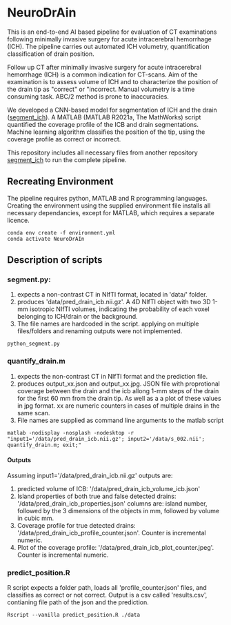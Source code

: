 # NeuroDrAin
This is an end-to-end AI based pipeline for evaluation of CT examinations following minimally invasive surgery for acute intracerebral hemorrhage (ICH). The pipeline carries out automated ICH volumetry, quantification classification of drain position.

Follow up CT after minimally invasive surgery for acute intracerebral hemorrhage (ICH) is a common indication for CT-scans. Aim of the examination is to assess volume of ICH and to characterize the position of the drain tip as "correct" or "incorrect.
Manual volumetry is a time consuming task. ABC/2 method is prone to inaccuracies.

We developed a CNN-based model for segmentation of ICH and the drain ([segment_ich](https://github.com/s-elsheikh/segment_ich/)). A MATLAB (MATLAB R2021a, The MathWorks) script quantified the coverage profile of the ICB and drain segmentations. Machine learning algorithm classifies the position of the tip, using the coverage profile as correct or incorrect.

This repository includes all necessary files from another repository [segment_ich](https://github.com/s-elsheikh/segment_ich/) to run the complete pipeline.


## Recreating Environment

The pipeline requires python, MATLAB and R programming languages. Creating the environment using the supplied environment file installs all necessary dependancies, except for MATLAB, which requires a separate licence. 

```
conda env create -f environment.yml
conda activate NeuroDrAIn
```
## Description of scripts
### segment.py:
1. expects a non-contrast CT in NIfTI format, located in 'data/' folder. 
2. produces 'data/pred_drain_icb.nii.gz'. A 4D NIfTI object with two 3D 1-mm isotropic NIfTI volumes, indicating the probability of each voxel belonging to ICH/drain or the background.
3. The file names are hardcoded in the script. applying on multiple files/folders and renaming outputs were not implemented.
```
python_segment.py
```
### quantify_drain.m
1. expects the non-contrast CT in NIfTI format and the prediction file.
2. produces output_xx.json and output_xx.jpg. JSON file with proprotional coverage between the drain and the icb allong 1-mm steps of the drain for the first 60 mm from the drain tip. As well as a a plot of these values in jpg format. xx are numeric counters in cases of multiple drains in the same scan.
3. File names are supplied as command line arguments to the matlab script
```
matlab -nodisplay -nosplash -nodesktop -r "input1='/data/pred_drain_icb.nii.gz'; input2='/data/s_002.nii'; quantify_drain.m; exit;"
```
#### Outputs
Assuming input1='/data/pred_drain_icb.nii.gz' outputs are:
1. predicted volume of ICB: '/data/pred_drain_icb_volume_icb.json'
2. Island properties of both true and false detected drains: '/data/pred_drain_icb_properties.json' columns are: island number, followed by the 3 dimensions of the objects in mm, followed by volume in cubic mm.
3. Coverage profile for true detected drains: '/data/pred_drain_icb_profile_counter.json'. Counter is incremental numeric.
4. Plot of the coverage profile: '/data/pred_drain_icb_plot_counter.jpeg'. Counter is incremental numeric.


### predict_position.R

R script expects a folder path, loads all 'profile_counter.json' files, and classifies as correct or not correct.
Output is a csv called 'results.csv', contianing file path of the json and the prediction. 

```
Rscript --vanilla predict_position.R ./data
```
